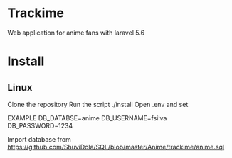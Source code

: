 # Trackime

Web application for anime fans with laravel 5.6

# Install

## Linux

Clone the repository
Run the script ./install
Open .env and set 

EXAMPLE
DB_DATABSE=anime
DB_USERNAME=fsilva
DB_PASSWORD=1234

Import database from https://github.com/ShuviDola/SQL/blob/master/Anime/trackime/anime.sql
